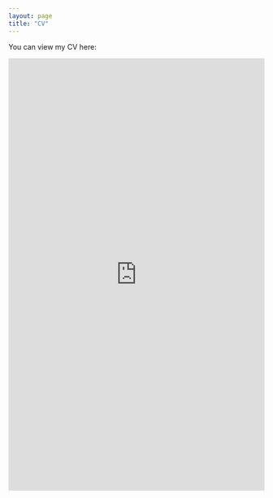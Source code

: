 ```yaml
---
layout: page
title: "CV"
---
```

You can view my CV here:

<embed src="https://acevrooman.github.io/Arlinde_Vrooman_November_2024.pdf" width="100%" height="850px" type="application/pdf" />


